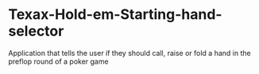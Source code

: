 # Texax-Hold-em-Starting-hand-selector
Application that tells the user if they should call, raise or fold a hand in the preflop round of a poker game
